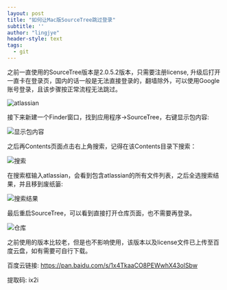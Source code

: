 ```yaml
---
layout: post
title: "如何让Mac版SourceTree跳过登录"
subtitle: ''
author: "lingjye"
header-style: text
tags:
  - git
---
```


之前一直使用的SourceTree版本是2.0.5.2版本，只需要注册license, 升级后打开一直卡在登录页，国内的话一般是无法直接登录的，翻墙除外，可以使用Google账号登录，且该步骤按正常流程无法跳过。

![atlassian](https://raw.githubusercontent.com/lingjye/lingjye.github.io/master/img/sourcetree/atlassian.png)

接下来新建一个Finder窗口，找到应用程序->SourceTree，右键显示包内容:

![显示包内容](https://raw.githubusercontent.com/lingjye/lingjye.github.io/master/img/sourcetree/show_content.png)

之后再Contents页面点击右上角搜索，记得在该Contents目录下搜索：

![搜索](https://raw.githubusercontent.com/lingjye/lingjye.github.io/master/img/sourcetree/search_0.png)

在搜索框输入atlassian，会看到包含atlassian的所有文件列表，之后全选搜索结果，并且移到废纸篓:

![搜索结果](https://raw.githubusercontent.com/lingjye/lingjye.github.io/master/img/sourcetree/search.png)

最后重启SourceTree，可以看到直接打开仓库页面，也不需要再登录。

![仓库](https://raw.githubusercontent.com/lingjye/lingjye.github.io/master/img/sourcetree/menu.png)


之前使用的版本比较老，但是也不影响使用，该版本以及license文件已上传至百度云盘，如有需要可自行下载。

百度云链接: https://pan.baidu.com/s/1x4TkaaCO8PEWwhX43olSbw 

提取码: ix2i